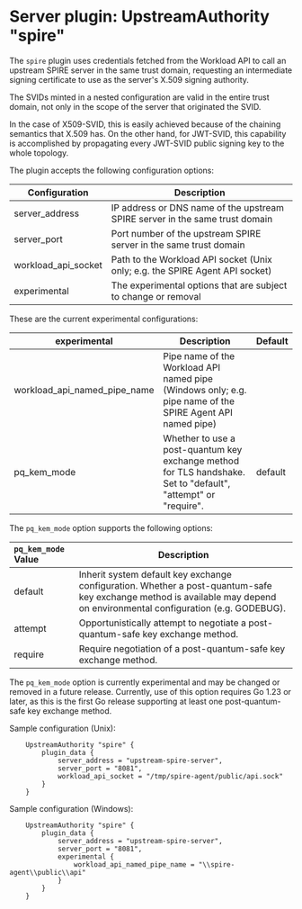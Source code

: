 # Server plugin: UpstreamAuthority "spire"

The `spire` plugin uses credentials fetched from the Workload API to call an upstream SPIRE server in the same trust domain, requesting an intermediate signing certificate to use as the server's X.509 signing authority.

The SVIDs minted in a nested configuration are valid in the entire trust domain, not only in the scope of the server that originated the SVID.

In the case of X509-SVID, this is easily achieved because of the chaining semantics that X.509 has. On the other hand, for JWT-SVID, this capability is accomplished by propagating every JWT-SVID public signing key to the whole topology.

The plugin accepts the following configuration options:

| Configuration       | Description                                                                  |
|---------------------|------------------------------------------------------------------------------|
| server_address      | IP address or DNS name of the upstream SPIRE server in the same trust domain |
| server_port         | Port number of the upstream SPIRE server in the same trust domain            |
| workload_api_socket | Path to the Workload API socket (Unix only; e.g. the SPIRE Agent API socket) |
| experimental        | The experimental options that are subject to change or removal               |

These are the current experimental configurations:

| experimental                 | Description                                                                                                    | Default |
|------------------------------|----------------------------------------------------------------------------------------------------------------|---------|
| workload_api_named_pipe_name | Pipe name of the Workload API named pipe (Windows only; e.g. pipe name of the SPIRE Agent API named pipe)      |         |
| pq_kem_mode                  | Whether to use a post-quantum key exchange method for TLS handshake. Set to "default", "attempt" or "require". | default |

The `pq_kem_mode` option supports the following options:

| `pq_kem_mode` Value | Description                                                                                                                                                               |
|:--------------------|---------------------------------------------------------------------------------------------------------------------------------------------------------------------------|
| default             | Inherit system default key exchange configuration. Whether a post-quantum-safe key exchange method is available may depend on environmental configuration (e.g. GODEBUG). |
| attempt             | Opportunistically attempt to negotiate a post-quantum-safe key exchange method.                                                                                           |
| require             | Require negotiation of a post-quantum-safe key exchange method.                                                                                                           |

The `pq_kem_mode` option is currently experimental and may be changed or removed in a future release. Currently, use of this option requires Go 1.23 or later, as this is the first Go release supporting at least one post-quantum-safe key exchange method.

Sample configuration (Unix):

```hcl
    UpstreamAuthority "spire" {
        plugin_data {
            server_address = "upstream-spire-server",
            server_port = "8081",
            workload_api_socket = "/tmp/spire-agent/public/api.sock"
        }
    }
```

Sample configuration (Windows):

```hcl
    UpstreamAuthority "spire" {
        plugin_data {
            server_address = "upstream-spire-server",
            server_port = "8081",
            experimental {
                workload_api_named_pipe_name = "\\spire-agent\\public\\api"
            }
        }
    }
```
